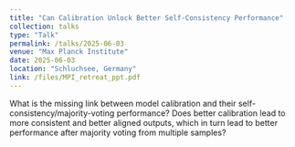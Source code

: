 ```yaml
---
title: "Can Calibration Unlock Better Self-Consistency Performance"
collection: talks
type: "Talk"
permalink: /talks/2025-06-03
venue: "Max Planck Institute"
date: 2025-06-03
location: "Schluchsee, Germany"
link: /files/MPI_retreat_ppt.pdf
---
```


What is the missing link between model calibration and their self-consistency/majority-voting performance? Does better calibration lead to more consistent and better aligned outputs, which in turn lead to better performance after majority voting from multiple samples?
